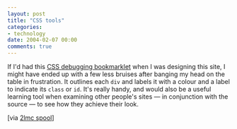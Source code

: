 ```yaml
---
layout: post
title: "CSS tools"
categories:
- technology
date: 2004-02-07 00:00
comments: true
---
```


<p>If I'd had this <a href="http://www.codepoetry.net/archives/2004/02/07/css_debugger_redux.php" title="codepoetry">CSS debugging bookmarklet</a> when I was designing this site, I might have ended up with a few less bruises after banging my head on the table in frustration. It outlines each <code>div</code> and labels it with a colour and a label to indicate its <code>class</code> or <code>id</code>. It's really handy, and would also be a useful learning tool when examining other people's sites &mdash; in conjunction with the source &mdash; to see how they achieve their look.</p>

<p>[via <a href="http://2lmc.org/spool/" title="2lmc.org spool">2lmc spool</a>]</p>



